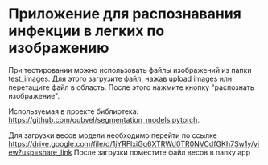 # Приложение для распознавания инфекции в легких по изображению

При тестировании можно использовать файлы изображений из папки test_images. Для этого загрузите файл, нажав upload images или перетащите файл в область. После этого нажмите кнопку "распознать изображение".

Используемая в проекте библиотека:  
https://github.com/qubvel/segmentation_models.pytorch.

Для загрузки весов модели необходимо перейти по ссылке
https://drive.google.com/file/d/1jYRFlxiGq6XTRWd0TR0NVCdfGKh7Sw1y/view?usp=share_link
После загрузки поместите файл весов в папку app
